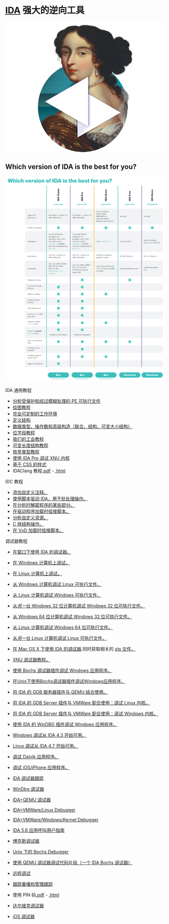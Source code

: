 # [IDA](https://hex-rays.com/) 强大的逆向工具



![IDA image logo](how-it-works.png)

## Which version of IDA is the best for you?

![image-20230607221329450](image-20230607221329450.png)







IDA 通用教程

- [分析受保护和经过模糊处理的 PE 可执行文件](https://hex-rays.com/products/ida/support/tutorials/unpack_pe/)
- [绘图教程](https://hex-rays.com/products/ida/support/tutorials/graphs)
- [完全可定制的工作环境](https://hex-rays.com/products/ida/support/tutorials/customize)
- [定义结构](https://hex-rays.com/products/ida/support/tutorials/structs)
- [数据类型、操作数和高级构造（联合、结构、可变大小结构）](https://hex-rays.com/products/ida/support/tutorials/datastruct)
- [位字段教程](https://hex-rays.com/products/ida/support/tutorials/bitfields/)
- [我们的工会教程](https://hex-rays.com/products/ida/support/tutorials/unions/)
- [可变长度结构教程](https://hex-rays.com/products/ida/support/tutorials/varstr/)
- [枚举类型教程](https://hex-rays.com/products/ida/support/tutorials/enum/)
- [使用 IDA Pro 调试 XNU 内核](https://hex-rays.com/wp-content/uploads/2019/12/xnu_debugger_primer.pdf)
- [基于 CSS 的样式](https://hex-rays.com/products/ida/support/tutorials/themes)
- IDAClang 教程[.pdf](https://hex-rays.com/tutorials/idaclang/idaclang_tutorial.pdf) - [.html](https://hex-rays.com/tutorials/idaclang/idaclang_tutorial.html)





IDC 教程



- [添加自定义注释。](https://hex-rays.com/products/ida/support/tutorials/idc/autocomment)
- [使用脚本驱动 IDA，用于批处理操作。](https://hex-rays.com/products/ida/support/tutorials/idc/batch)
- [在分析时解密程序的某些部分。](https://hex-rays.com/products/ida/support/tutorials/idc/decrypt)
- [在驱动程序加载时挂接脚本。](https://hex-rays.com/products/ida/support/tutorials/idc/driver)
- [分析自定义资源。](https://hex-rays.com/products/ida/support/tutorials/idc/new_file_format)
- [C 样结构操作。](https://hex-rays.com/products/ida/support/tutorials/idc/struct_manip)
- [在 VxD 加载时挂接脚本。](https://hex-rays.com/products/ida/support/tutorials/idc/vxd)





调试器教程

- [在窗口下使用 IDA 的调试器。](https://hex-rays.com/wp-content/uploads/2019/12/debugging_win32.pdf)
- [在 Windows 计算机上调试。](https://hex-rays.com/products/ida/debugger/cross-win-linux/win32local)
- [在 Linux 计算机上调试。](https://hex-rays.com/products/ida/debugger/cross-win-linux/linuxlocal)
- [从 Windows 计算机调试 Linux 可执行文件。](https://hex-rays.com/products/ida/debugger/cross-win-linux/win32tolinux)
- [从 Linux 计算机调试 Windows 可执行文件。](https://hex-rays.com/products/ida/debugger/cross-win-linux/linuxtowin32)
- [从*另一*台 Windows 32 位计算机调试 Windows 32 位可执行文件。](https://hex-rays.com/products/ida/debugger/cross-win-linux/win32towin32)
- [从 Windows 64 位计算机调试 Windows 32 位可执行文件。](https://hex-rays.com/products/ida/debugger/cross-win-linux/win32towin64)
- [从 Linux 计算机调试 Windows 64 位可执行文件。](https://hex-rays.com/products/ida/debugger/cross-win-linux/linuxtowin64)
- [从*另一*台 Linux 计算机调试 Linux 可执行文件。](https://hex-rays.com/products/ida/debugger/cross-win-linux/linuxtolinux)
- [在 Mac OS X 下使用 IDA 的调试器](https://hex-rays.com/wp-content/uploads/2020/05/mac_debugger_primer2.pdf).同时获取相关的 [zip 文件。](https://hex-rays.com/wp-content/uploads/2020/05/samples.zip)
- [XNU 调试器教程。](https://hex-rays.com/wp-content/uploads/2019/12/xnu_debugger_primer.pdf)
- [使用 Bochs 调试器插件调试 Windows 应用程序。](https://hex-rays.com/wp-content/uploads/2019/12/debugging_bochs.pdf)
- [在Unix下使用Bochs调试器插件调试Windows应用程序。](https://hex-rays.com/wp-content/uploads/2019/12/debugging_bochs_linux.pdf)
- [将 IDA 的 GDB 服务器插件与 QEMU 结合使用。](https://hex-rays.com/wp-content/uploads/2019/12/debugging_gdb_qemu.pdf)
- [将 IDA 的 GDB Server 插件与 VMWare 配合使用：调试 Linux 内核。](https://hex-rays.com/wp-content/uploads/2019/12/debugging_gdb_linux_vmware.pdf)
- [将 IDA 的 GDB Server 插件与 VMWare 配合使用：调试 Windows 内核。](https://hex-rays.com/wp-content/uploads/2019/12/debugging_gdb_windows_vmware.pdf)
- [使用 IDA 的 WinDBG 插件调试 Windows 应用程序。](https://hex-rays.com/wp-content/uploads/2019/12/debugging_windbg.pdf)
- [Windows 调试从 IDA 4.3 开始可用。](https://hex-rays.com/products/ida/debugger/windows)
- [Linux 调试从 IDA 4.7 开始可用。](https://hex-rays.com/products/ida/debugger/linux)
- [调试 Dalvik 应用程序。](https://hex-rays.com/wp-content/uploads/2019/12/debugging_dalvik.pdf)
- [调试 iOS/iPhone 应用程序。](https://hex-rays.com/wp-content/static/tutorials/ios_debugger_primer2/ios_debugger_primer2.pdf)

- [IDA 调试器跟踪](https://hex-rays.com/wp-content/uploads/2019/12/tracing.pdf)
- [WinDbg 调试器](https://hex-rays.com/wp-content/uploads/2019/12/debugging_windbg.pdf)
- [IDA+QEMU 调试器](https://hex-rays.com/wp-content/uploads/2019/12/debugging_gdb_qemu.pdf)
- [IDA+VMWare/Linux Debugger](https://hex-rays.com/wp-content/uploads/2019/12/debugging_gdb_linux_vmware.pdf)
- [IDA+VMWare/Windows/Kernel Debugger](https://hex-rays.com/wp-content/uploads/2019/12/debugging_gdb_windows_vmware.pdf)
- [IDA 5.6 应用呼叫用户指南](https://hex-rays.com/wp-content/uploads/2019/12/debugging_appcall.pdf)
- [博克斯调试器](https://hex-rays.com/wp-content/uploads/2019/12/debugging_bochs.pdf)
- [Unix 下的 Bochs Debugger](https://hex-rays.com/wp-content/uploads/2019/12/debugging_bochs_linux.pdf)
- [使用 QEMU 调试器调试代码片段（一个 IDA Bochs 调试器）](https://hex-rays.com/wp-content/uploads/2019/12/debugging_qemu.pdf)
- [远程调试](https://hex-rays.com/products/ida/support/freefiles/remotedbg.pdf)
- [跟踪重播和管理跟踪](https://hex-rays.com/wp-content/uploads/2019/12/trace_replayer.pdf)
- 使用 PIN 码[.pdf](https://hex-rays.com/products/ida/support/tutorials/pin/pin_tutorial.pdf) - [.html](https://hex-rays.com/products/ida/support/tutorials/pin/pin_tutorial.html)
- [达尔维克调试器](https://hex-rays.com/wp-content/uploads/2019/12/debugging_dalvik.pdf)
- [iOS 调试器](https://hex-rays.com/wp-content/uploads/2019/12/ios_debugger_tutorial.pdf)
